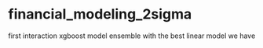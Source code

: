 # financial_modeling_2sigma

first interaction
xgboost model ensemble with the best linear model we have 

